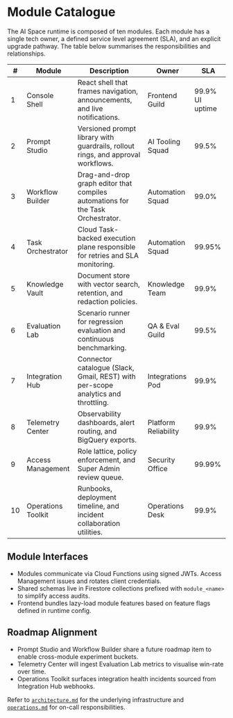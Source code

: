 # Module Catalogue

The AI Space runtime is composed of ten modules. Each module has a single tech owner, a defined service level agreement (SLA), and an explicit upgrade pathway. The table below summarises the responsibilities and relationships.

| # | Module | Description | Owner | SLA |
| --- | --- | --- | --- | --- |
| 1 | Console Shell | React shell that frames navigation, announcements, and live notifications. | Frontend Guild | 99.9% UI uptime |
| 2 | Prompt Studio | Versioned prompt library with guardrails, rollout rings, and approval workflows. | AI Tooling Squad | 99.5% |
| 3 | Workflow Builder | Drag-and-drop graph editor that compiles automations for the Task Orchestrator. | Automation Squad | 99.0% |
| 4 | Task Orchestrator | Cloud Task-backed execution plane responsible for retries and SLA monitoring. | Automation Squad | 99.95% |
| 5 | Knowledge Vault | Document store with vector search, retention, and redaction policies. | Knowledge Team | 99.9% |
| 6 | Evaluation Lab | Scenario runner for regression evaluation and continuous benchmarking. | QA & Eval Guild | 99.5% |
| 7 | Integration Hub | Connector catalogue (Slack, Gmail, REST) with per-scope analytics and throttling. | Integrations Pod | 99.9% |
| 8 | Telemetry Center | Observability dashboards, alert routing, and BigQuery exports. | Platform Reliability | 99.9% |
| 9 | Access Management | Role lattice, policy enforcement, and Super Admin review queue. | Security Office | 99.99% |
| 10 | Operations Toolkit | Runbooks, deployment timeline, and incident collaboration utilities. | Operations Desk | 99.9% |

## Module Interfaces

- Modules communicate via Cloud Functions using signed JWTs. Access Management issues and rotates client credentials.
- Shared schemas live in Firestore collections prefixed with `module_<name>` to simplify access audits.
- Frontend bundles lazy-load module features based on feature flags defined in runtime config.

## Roadmap Alignment

- Prompt Studio and Workflow Builder share a future roadmap item to enable cross-module experiment buckets.
- Telemetry Center will ingest Evaluation Lab metrics to visualise win-rate over time.
- Operations Toolkit surfaces integration health incidents sourced from Integration Hub webhooks.

Refer to [`architecture.md`](architecture.md) for the underlying infrastructure and [`operations.md`](operations.md) for on-call responsibilities.
